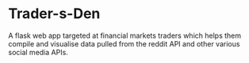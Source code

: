 # Trader-s-Den
A flask web app targeted at financial markets traders which helps them compile and visualise data pulled from the reddit API and other various social media APIs. 
